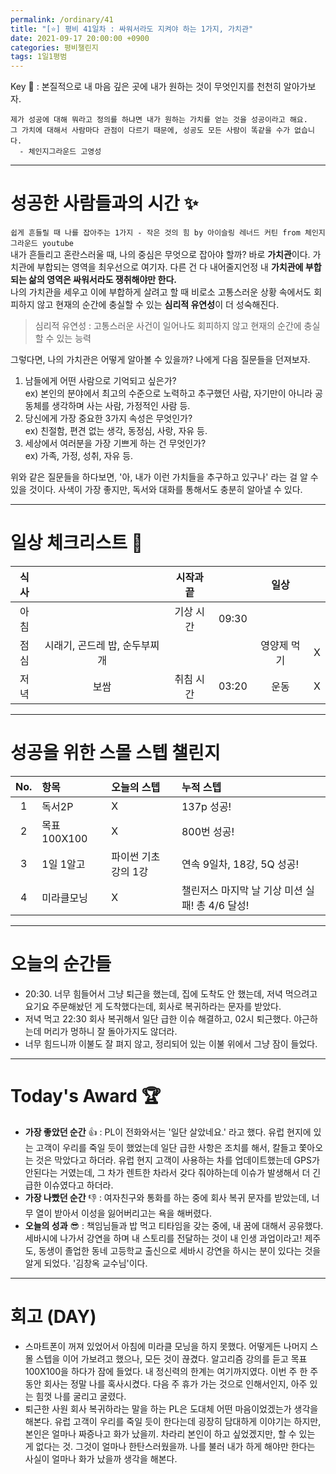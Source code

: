 ```yaml
---
permalink: /ordinary/41
title: "[⭐] 평비 41일차 : 싸워서라도 지켜야 하는 1가지, 가치관"
date: 2021-09-17 20:00:00 +0900
categories: 평비챌린지
tags: 1일1평범
---  
```

Key 🔑 : 본질적으로 내 마음 깊은 곳에 내가 원하는 것이 무엇인지를 천천히 알아가보자.
```
제가 성공에 대해 뭐라고 정의를 하냐면 내가 원하는 가치를 얻는 것을 성공이라고 해요.
그 가치에 대해서 사람마다 관점이 다르기 때문에, 성공도 모든 사람이 똑같을 수가 없습니다.
  - 체인지그라운드 고영성
```

---
# 성공한 사람들과의 시간 ✨
`쉽게 흔들릴 때 나를 잡아주는 1가지 - 작은 것의 힘 by 아이슬링 레너드 커틴 from 체인지그라운드 youtube`  
내가 흔들리고 혼란스러울 때, 나의 중심은 무엇으로 잡아야 할까? 바로 **가치관**이다. 가치관에 부합되는 영역을 최우선으로 여기자. 다른 건 다 내어줄지언정 내 **가치관에 부합되는 삶의 영역은 싸워서라도 쟁취해야만 한다.**  
나의 가치관을 세우고 이에 부합하게 살려고 할 때 비로소 고통스러운 상황 속에서도 회피하지 않고 현재의 순간에 충실할 수 있는 **심리적 유연성**이 더 성숙해진다. 
  > 심리적 유연성 : 고통스러운 사건이 일어나도 회피하지 않고 현재의 순간에 충실할 수 있는 능력

그렇다면, 나의 가치관은 어떻게 알아볼 수 있을까? 나에게 다음 질문들을 던져보자.
1. 남들에게 어떤 사람으로 기억되고 싶은가?  
  ex) 본인의 분야에서 최고의 수준으로 노력하고 추구했던 사람, 자기만이 아니라 공동체를 생각하며 사는 사람, 가정적인 사람 등.  
2. 당신에게 가장 중요한 3가지 속성은 무엇인가?  
  ex) 친절함, 편견 없는 생각, 동정심, 사랑, 자유 등.  
3. 세상에서 여러분을 가장 기쁘게 하는 건 무엇인가?  
  ex) 가족, 가정, 성취, 자유 등.  

위와 같은 질문들을 하다보면, '아, 내가 이런 가치들을 추구하고 있구나' 라는 걸 알 수 있을 것이다. 사색이 가장 좋지만, 독서와 대화를 통해서도 충분히 알아낼 수 있다.  

---
# 일상 체크리스트 📃

| 식사 |  | 시작과 끝 |  | 일상 |  |
|:----:|:----:|:----:|:----:|:----:|:----:|
| 아침 |  | 기상 시간 | 09:30 |  |  |
| 점심 | 시래기, 곤드레 밥, 순두부찌개 |  |  | 영양제 먹기 | X |
| 저녁 | 보쌈 | 취침 시간 | 03:20 | 운동 | X |

---
# 성공을 위한 스몰 스텝 챌린지

| No. | 항목 | 오늘의 스텝 | 누적 스텝 |
|:----:|:----|:----|:----|
| 1 | 독서2P | X | 137p 성공! |
| 2 | 목표 100X100 | X | 800번 성공! |
| 3 | 1일 1알고 | 파이썬 기초 강의 1강 | 연속 9일차, 18강, 5Q 성공! |
| 4 | 미라클모닝 | X | 챌린저스 마지막 날 기상 미션 실패! 총 4/6 달성! |

---
# 오늘의 순간들
- 20:30. 너무 힘들어서 그냥 퇴근을 했는데, 집에 도착도 안 했는데, 저녁 먹으려고 요기요 주문해놨던 게 도착했다는데, 회사로 복귀하라는 문자를 받았다.  
- 저녁 먹고 22:30 회사 복귀해서 일단 급한 이슈 해결하고, 02시 퇴근했다. 야근하는데 머리가 멍하니 잘 돌아가지도 않더라.  
- 너무 힘드니까 이불도 잘 펴지 않고, 정리되어 있는 이불 위에서 그냥 잠이 들었다.

---
# Today's Award 🏆
- **가장 좋았던 순간** 👍 : PL이 전화와서는 '일단 살았네요.' 라고 했다. 유럽 현지에 있는 고객이 우리를 죽일 듯이 했었는데 일단 급한 사항은 조치를 해서, 칼들고 쫓아오는 것은 막았다고 하더라. 유럽 현지 고객이 사용하는 차를 업데이트했는데 GPS가 안된다는 거였는데, 그 차가 렌트한 차라서 갖다 줘야하는데 이슈가 발생해서 더 긴급한 이슈였다고 하더라.
- **가장 나빴던 순간** 👎 : 여자친구와 통화를 하는 중에 회사 복귀 문자를 받았는데, 너무 열이 받아서 이성을 잃어버리고는 욕을 해버렸다.
- **오늘의 성과** 😎 : 책임님들과 밥 먹고 티타임을 갖는 중에, 내 꿈에 대해서 공유했다. 세바시에 나가서 강연을 하며 내 스토리를 전달하는 것이 내 인생 과업이라고! 제주도, 동생이 졸업한 동네 고등학교 출신으로 세바시 강연을 하시는 분이 있다는 것을 알게 되었다. '김창옥 교수님'이다.

---
# 회고 (DAY)
- 스마트폰이 꺼져 있었어서 아침에 미라클 모닝을 하지 못했다. 어떻게든 나머지 스몰 스텝을 이어 가보려고 했으나, 모든 것이 끊겼다. 알고리즘 강의를 듣고 목표 100X100을 하다가 잠에 들었다. 내 정신력의 한계는 여기까지였다. 이번 주 한 주동안 회사는 정말 나를 혹사시켰다. 다음 주 휴가 가는 것으로 인해서인지, 아주 있는 힘껏 나를 굴리고 굴렸다.  
- 퇴근한 사원 회사 복귀하라는 말을 하는 PL은 도대체 어떤 마음이었겠는가 생각을 해본다. 유럽 고객이 우리를 죽일 듯이 한다는데 굉장히 담대하게 이야기는 하지만, 본인은 얼마나 짜증나고 화가 났을끼. 차라리 본인이 하고 싶었겠지만, 할 수 있는 게 없다는 것. 그것이 얼마나 한탄스러웠을까. 나를 불러 내가 하게 해야만 한다는 사실이 얼마나 화가 났을까 생각을 해본다.